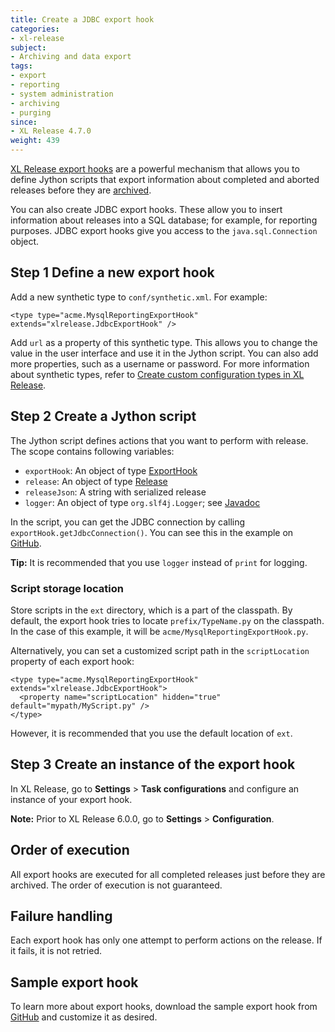 ```yaml
---
title: Create a JDBC export hook
categories:
- xl-release
subject:
- Archiving and data export
tags:
- export
- reporting
- system administration
- archiving
- purging
since:
- XL Release 4.7.0
weight: 439
---
```


[XL Release export hooks](/xl-release/how-to/create-an-export-hook.html) are a powerful mechanism that allows you to define Jython scripts that export information about completed and aborted releases before they are [archived](/xl-release/concept/how-archiving-works.html).

You can also create JDBC export hooks. These allow you to insert information about releases into a SQL database; for example, for reporting purposes. JDBC export hooks give you access to the `java.sql.Connection` object.

## Step 1 Define a new export hook

Add a new synthetic type to `conf/synthetic.xml`. For example:

    <type type="acme.MysqlReportingExportHook" extends="xlrelease.JdbcExportHook" />

Add `url` as a property of this synthetic type. This allows you to change the value in the user interface and use it in the Jython script. You can also add more properties, such as a username or password. For more information about synthetic types, refer to [Create custom configuration types in XL Release](/xl-release/how-to/create-custom-configuration-types-in-xl-release.html).

## Step 2 Create a Jython script

The Jython script defines actions that you want to perform with release. The scope contains following variables:

* `exportHook`: An object of type [ExportHook](/jython-docs/#!/xl-release/4.7.x/service/com.xebialabs.xlrelease.domain.ExportHook)
* `release`: An object of type [Release](/jython-docs/#!/xl-release/4.7.x/service/com.xebialabs.xlrelease.domain.Release)
* `releaseJson`: A string with serialized release
* `logger`: An object of type `org.slf4j.Logger`; see [Javadoc](http://www.slf4j.org/apidocs/org/slf4j/Logger.html)

In the script, you can get the JDBC connection by calling `exportHook.getJdbcConnection()`. You can see this in the example on [GitHub](https://github.com/xebialabs/xl-release-samples/blob/master/mysql-jdbc-export-hook/src/main/resources/acme/MysqlReportingExportHook.py).

**Tip:** It is recommended that you use `logger` instead of `print` for logging.

### Script storage location

Store scripts in the `ext` directory, which is a part of the classpath. By default, the export hook tries to locate `prefix/TypeName.py` on the classpath. In the case of this example, it will be `acme/MysqlReportingExportHook.py`.

Alternatively, you can set a customized script path in the `scriptLocation` property of each export hook:

    <type type="acme.MysqlReportingExportHook" extends="xlrelease.JdbcExportHook">
      <property name="scriptLocation" hidden="true" default="mypath/MyScript.py" />
    </type>

However, it is recommended that you use the default location of `ext`.

## Step 3 Create an instance of the export hook

In XL Release, go to **Settings** > **Task configurations** and configure an instance of your export hook.

**Note:** Prior to XL Release 6.0.0, go to **Settings** > **Configuration**.

## Order of execution

All export hooks are executed for all completed releases just before they are archived. The order of execution is not guaranteed.

## Failure handling

Each export hook has only one attempt to perform actions on the release. If it fails, it is not retried.

## Sample export hook

To learn more about export hooks, download the sample export hook from [GitHub](https://github.com/xebialabs/xl-release-samples/tree/master/mysql-jdbc-export-hook) and customize it as desired.
